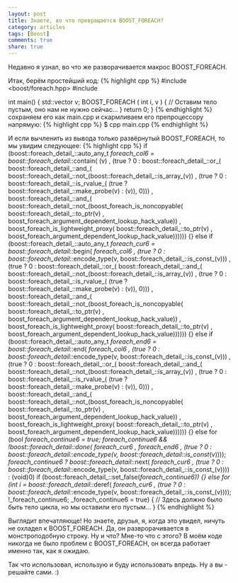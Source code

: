 ```yaml
---
layout: post
title: Знаете, во что превращается BOOST_FOREACH?
category: articles
tags: [Boost]
comments: true
share: true
---
```


Недавно я узнал, во что же разворачивается макрос BOOST_FOREACH.

Итак, берём простейший код:
{% highlight cpp %}
#include <boost/foreach.hpp>
#include <vector>

int main() {
    std::vector<int> v;
    BOOST_FOREACH ( int i, v ) {
        // Оставим тело пустым, оно нам не нужно сейчас...
    }
    return 0;
}
{% endhighlight %}
сохраняем его как main.cpp и скармливаем его препроцессору напрямую:
{% highlight cpp %}
$ cpp main.cpp
{% endhighlight %}

И если вычленить из вывода только развёрнутый BOOST_FOREACH, то мы увидим следующее:
{% highlight cpp %}
if (boost::foreach_detail_::auto_any_t _foreach_col6 = boost::foreach_detail_::contain( (v) , (true ? 0 : boost::foreach_detail_::or_( boost::foreach_detail_::and_( boost::foreach_detail_::not_(boost::foreach_detail_::is_array_(v)) , (true ? 0 : boost::foreach_detail_::is_rvalue_( (true ? boost::foreach_detail_::make_probe(v) : (v)), 0))) , boost::foreach_detail_::and_( boost::foreach_detail_::not_(boost_foreach_is_noncopyable( boost::foreach_detail_::to_ptr(v) , boost_foreach_argument_dependent_lookup_hack_value)) , boost_foreach_is_lightweight_proxy( boost::foreach_detail_::to_ptr(v) , boost_foreach_argument_dependent_lookup_hack_value)))))) {} else if (boost::foreach_detail_::auto_any_t _foreach_cur6 = boost::foreach_detail_::begin( _foreach_col6 , (true ? 0 : boost::foreach_detail_::encode_type(v, boost::foreach_detail_::is_const_(v))) , (true ? 0 : boost::foreach_detail_::or_( boost::foreach_detail_::and_( boost::foreach_detail_::not_(boost::foreach_detail_::is_array_(v)) , (true ? 0 : boost::foreach_detail_::is_rvalue_( (true ? boost::foreach_detail_::make_probe(v) : (v)), 0))) , boost::foreach_detail_::and_( boost::foreach_detail_::not_(boost_foreach_is_noncopyable( boost::foreach_detail_::to_ptr(v) , boost_foreach_argument_dependent_lookup_hack_value)) , boost_foreach_is_lightweight_proxy( boost::foreach_detail_::to_ptr(v) , boost_foreach_argument_dependent_lookup_hack_value)))))) {} else if (boost::foreach_detail_::auto_any_t _foreach_end6 = boost::foreach_detail_::end( _foreach_col6 , (true ? 0 : boost::foreach_detail_::encode_type(v, boost::foreach_detail_::is_const_(v))) , (true ? 0 : boost::foreach_detail_::or_( boost::foreach_detail_::and_( boost::foreach_detail_::not_(boost::foreach_detail_::is_array_(v)) , (true ? 0 : boost::foreach_detail_::is_rvalue_( (true ? boost::foreach_detail_::make_probe(v) : (v)), 0))) , boost::foreach_detail_::and_( boost::foreach_detail_::not_(boost_foreach_is_noncopyable( boost::foreach_detail_::to_ptr(v) , boost_foreach_argument_dependent_lookup_hack_value)) , boost_foreach_is_lightweight_proxy( boost::foreach_detail_::to_ptr(v) , boost_foreach_argument_dependent_lookup_hack_value)))))) {} else for (bool _foreach_continue6 = true; _foreach_continue6 && !boost::foreach_detail_::done( _foreach_cur6 , _foreach_end6 , (true ? 0 : boost::foreach_detail_::encode_type(v, boost::foreach_detail_::is_const_(v)))); _foreach_continue6 ? boost::foreach_detail_::next( _foreach_cur6 , (true ? 0 : boost::foreach_detail_::encode_type(v, boost::foreach_detail_::is_const_(v)))) : (void)0) if (boost::foreach_detail_::set_false(_foreach_continue6)) {} else for (int i = boost::foreach_detail_::deref( _foreach_cur6 , (true ? 0 : boost::foreach_detail_::encode_type(v, boost::foreach_detail_::is_const_(v)))); !_foreach_continue6; _foreach_continue6 = true) {
    // Здесь должно было быть тело цикла, но мы оставили его пустым...
 }
{% endhighlight %}

Выглядит впечатляюще! Но знаете, друзья, я, когда это увидел, ничуть не охладел к BOOST_FOREACH. Да, он разврорачивается в монстроподобную строку. Ну и что? Мне-то что с этого? В моём коде никогда не было проблем с BOOST_FOREACH, он всегда работает именно так, как я ожидаю.

Так что использовал, использую и буду использовать впредь. Ну а вы - решайте сами. :)
